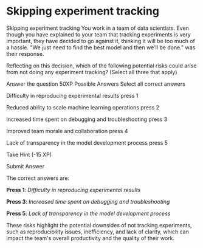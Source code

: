 # Skipping experiment tracking

Skipping experiment tracking
You work in a team of data scientists. Even though you have explained to your team that tracking experiments is very important, they have decided to go against it, thinking it will be too much of a hassle. "We just need to find the best model and then we'll be done." was their response.

Reflecting on this decision, which of the following potential risks could arise from not doing any experiment tracking? (Select all three that apply)

Answer the question
50XP
Possible Answers
Select all correct answers


Difficulty in reproducing experimental results
press
1

Reduced ability to scale machine learning operations
press
2

Increased time spent on debugging and troubleshooting
press
3

Improved team morale and collaboration
press
4

Lack of transparency in the model development process
press
5

Take Hint (-15 XP)

Submit Answer

The correct answers are:

**Press 1**: *Difficulty in reproducing experimental results*

**Press 3**: *Increased time spent on debugging and troubleshooting*

**Press 5**: *Lack of transparency in the model development process*

These risks highlight the potential downsides of not tracking experiments, such as reproducibility issues, inefficiency, and lack of clarity, which can impact the team's overall productivity and the quality of their work.